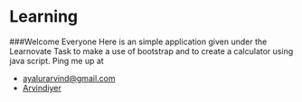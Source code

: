 # Learning
###Welcome Everyone
Here is an simple application given under the Learnovate Task to make a use of bootstrap and to create a calculator using java script.
Ping me up at
* ayalurarvind@gmail.com
* [Arvindiyer](https://github.com/Arvindiyer)

